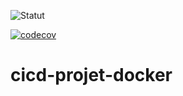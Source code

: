 ![Statut](https://github.com/dymacicd/cicd-projet1/actions/workflows/cicd.yaml/badge.svg)

[![codecov](https://codecov.io/gh/dymacicd/cicd-projet1/graph/badge.svg?token=LQISWTKNK0)](https://codecov.io/gh/dymacicd/cicd-projet1)
# cicd-projet-docker
